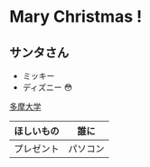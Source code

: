 # Mary Christmas !
## サンタさん
* ミッキー
* ディズニー
:flushed:
>
[多摩大学](http://mic.tama.ac.jp/link/)

ほしいもの | 誰に
------------ | -------------
プレゼント| パソコン
